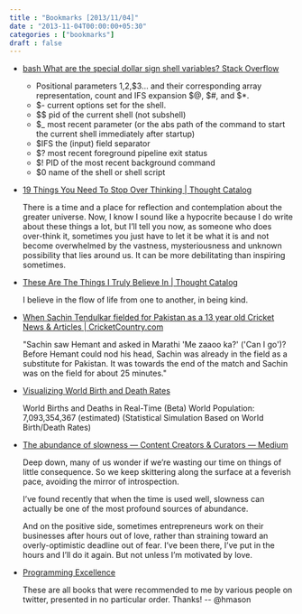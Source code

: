 ```yaml
---
title : "Bookmarks [2013/11/04]"
date : "2013-11-04T00:00:00+05:30"
categories : ["bookmarks"]
draft : false
---
```


-   [bash   What are the special dollar sign shell variables?   Stack Overflow](http://stackoverflow.com/questions/5163144/what-are-the-special-dollar-sign-shell-variables)
    -   Positional parameters $1,$2,$3… and their corresponding array
        representation, count and IFS expansion $@, $#, and $\*.
    -   $- current options set for the shell.
    -   $$ pid of the current shell (not subshell)
    -   $\_ most recent parameter (or the abs path of the command to start
        the current shell immediately after startup)
    -   $IFS the (input) field separator
    -   $? most recent foreground pipeline exit status
    -   $! PID of the most recent background command
    -   $0 name of the shell or shell script

-   [19 Things You Need To Stop Over Thinking | Thought Catalog](http://thoughtcatalog.com/brianna-wiest/2013/07/19-things-you-need-to-stop-over-thinking/)

    There is a time and a place for reflection and contemplation about
    the greater universe. Now, I know I sound like a hypocrite because I
    do write about these things a lot, but I’ll tell you now, as someone
    who does over-think it, sometimes you just have to let it be what it
    is and not become overwhelmed by the vastness, mysteriousness and
    unknown possibility that lies around us. It can be more debilitating
    than inspiring sometimes.

-   [These Are The Things I Truly Believe In | Thought Catalog](http://thoughtcatalog.com/caitlin-collinsworth/2013/10/these-are-the-things-i-truly-believe-in/)

    I believe in the flow of life from one to another, in being kind.

-   [When Sachin Tendulkar fielded for Pakistan as a 13 year old   Cricket News & Articles | CricketCountry.com](http://www.cricketcountry.com/cricket-articles/When-Sachin-Tendulkar-fielded-for-Pakistan-as-a-13-year-old/32839)

    "Sachin saw Hemant and asked in Marathi 'Me zaaoo ka?' ('Can I go')?
    Before Hemant could nod his head, Sachin was already in the field as
    a substitute for Pakistan. It was towards the end of the match and
    Sachin was on the field for about 25 minutes."

-   [Visualizing World Birth and Death Rates](https://googledrive.com/host/0B2GQktu-wcTicEI5VUZaYnM1emM/)

    World Births and Deaths in Real-Time (Beta) World Population:
    7,093,354,367 (estimated) (Statistical Simulation Based on World
    Birth/Death Rates)

-   [The abundance of slowness — Content Creators & Curators — Medium](https://medium.com/content-creators-curators/348a9f60e176)

    Deep down, many of us wonder if we’re wasting our time on things of
    little consequence. So we keep skittering along the surface at a
    feverish pace, avoiding the mirror of introspection.

    I’ve found recently that when the time is used well, slowness can
    actually be one of the most profound sources of abundance.

    And on the positive side, sometimes entrepreneurs work on their
    businesses after hours out of love, rather than straining toward an
    overly-optimistic deadline out of fear. I’ve been there, I’ve put in
    the hours and I’ll do it again. But not unless I’m motivated by
    love.

-   [Programming Excellence](http://bitly.com/bundles/hmason/h)

    These are all books that were recommended to me by various people on
    twitter, presented in no particular order. Thanks! -- @hmason
